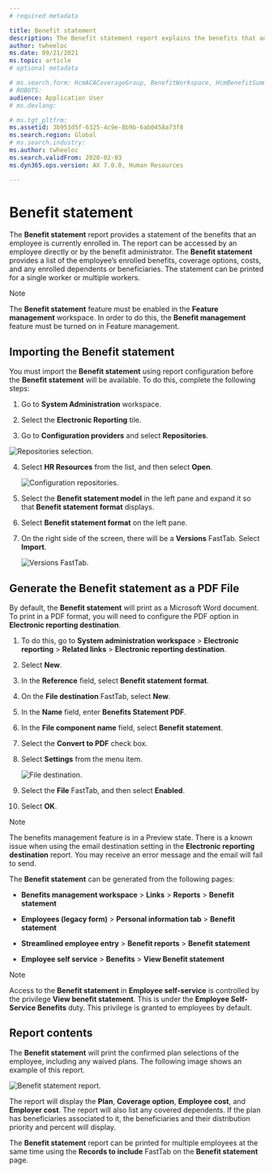 ```yaml
---
# required metadata

title: Benefit statement
description: The Benefit statement report explains the benefits that an employee is currently enrolled in.
author: twheeloc
ms.date: 09/21/2021
ms.topic: article
# optional metadata

# ms.search.form: HcmACACoverageGroup, BenefitWorkspace, HcmBenefitSummaryPart
# ROBOTS: 
audience: Application User
# ms.devlang: 

# ms.tgt_pltfrm: 
ms.assetid: 3b953d5f-6325-4c9e-8b9b-6ab0458a73f8
ms.search.region: Global
# ms.search.industry: 
ms.author: twheeloc
ms.search.validFrom: 2020-02-03
ms.dyn365.ops.version: AX 7.0.0, Human Resources

---
```


# Benefit statement

The **Benefit statement** report provides a statement of the benefits that an employee is currently enrolled in. The report can be accessed by an employee directly or by the benefit administrator. The **Benefit statement** provides a list of the employee’s enrolled benefits, coverage options, costs, and any enrolled dependents or beneficiaries. The statement can be printed for a single worker or multiple workers.

> [!NOTE]
> The **Benefit statement** feature must be enabled in the **Feature management** workspace. In order to do this, the **Benefit management** feature must be turned on in Feature management. 


## Importing the Benefit statement 

You must import the **Benefit statement** using report configuration before the **Benefit statement** will be available. To do this, complete the following steps:

1.  Go to **System Administration** workspace.

2.  Select the **Electronic Reporting** tile.

3.  Go to **Configuration providers** and select **Repositories**.

  ![Repositories selection.](https://user-images.githubusercontent.com/26801678/134203290-7faf7245-ed08-44e9-95a1-a7ba278c42c6.png)

4.  Select **HR Resources** from the list, and then select **Open**.

    ![Configuration repositories.](https://user-images.githubusercontent.com/26801678/134203619-b3fd087d-1fe9-45ef-a588-1afedfe38dfd.png)

5.  Select the **Benefit statement model** in the left pane and expand it so that **Benefit statement format** displays.

6.  Select **Benefit statement format** on the left pane.

7.  On the right side of the screen, there will be a **Versions** FastTab. Select **Import**.

    ![Versions FastTab.](https://user-images.githubusercontent.com/26801678/134203763-f12ef549-e326-400d-ac69-b25fc94af47b.png)

## Generate the Benefit statement as a PDF File

By default, the **Benefit statement** will print as a Microsoft Word document. To print in a PDF format, you will need to configure the PDF option in **Electronic reporting destination**. 

1. To do this, go to **System administration workspace** > **Electronic reporting** > **Related links** > **Electronic reporting destination**.

1.  Select **New**.

2.  In the **Reference** field, select **Benefit statement format**.

3.  On the **File destination** FastTab, select **New**.

4.  In the **Name** field, enter **Benefits Statement PDF**.

5.  In the **File component name** field, select **Benefit statement**.

6.  Select the **Convert to PDF** check box.

7.  Select **Settings** from the menu item. 

    ![File destination.](https://user-images.githubusercontent.com/26801678/134203881-a3f1ebc3-d816-485d-a53b-026cc29cae64.png)

8.  Select the **File** FastTab, and then select **Enabled**.

9.  Select **OK**.
   
> [!NOTE]
> The benefits management feature is in a Preview state. There is a known issue when using the email destination setting in the **Electronic reporting destination** report. You may receive an error message and the email will fail to send.

The **Benefit statement** can be generated from the following pages:

-   **Benefits management workspace** > **Links** > **Reports** > **Benefit statement**

-   **Employees (legacy form)** > **Personal information tab** > **Benefit statement**

-   **Streamlined employee entry** > **Benefit reports** > **Benefit statement**

-   **Employee self service** > **Benefits** > **View Benefit statement**

> [!NOTE]
>  Access to the **Benefit statement** in **Employee self-service** is controlled by the privilege **View benefit statement**. This is under the **Employee Self-Service Benefits** duty. This privilege is granted to employees by default.

## Report contents

The **Benefit statement** will print the confirmed plan selections of the employee, including any waived plans. The following image shows an example of this report. 

![Benefit statement report.](https://user-images.githubusercontent.com/26801678/134204058-61baa318-fede-4795-a256-acdf3217f9f9.png)

The report will display the **Plan**, **Coverage option**, **Employee cost**, and **Employer cost**. The report will also list any covered dependents. If the plan has beneficiaries associated to it, the beneficiaries and their distribution priority and percent will display.

The **Benefit statement** report can be printed for multiple employees at the same time using the **Records to include** FastTab on the **Benefit statement** page.
